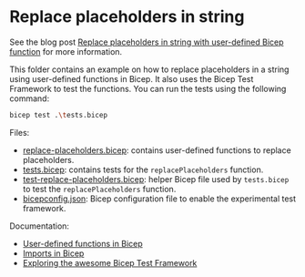 # Replace placeholders in string

See the blog post [Replace placeholders in string with user-defined Bicep function](https://ronaldbosma.github.io/blog/2024/06/21/replace-placeholders-in-string-with-user-defined-bicep-function/) for more information.

This folder contains an example on how to replace placeholders in a string using user-defined functions in Bicep. It also uses the Bicep Test Framework to test the functions. You can run the tests using the following command:

```bash
bicep test .\tests.bicep
```

Files:
- [replace-placeholders.bicep](./replace-placeholders.bicep): contains user-defined functions to replace placeholders.
- [tests.bicep](./tests.bicep): contains tests for the `replacePlaceholders` function.
- [test-replace-placeholders.bicep](./test-replace-placeholders.bicep): helper Bicep file used by `tests.bicep` to test the `replacePlaceholders` function.
- [bicepconfig.json](./bicepconfig.json): Bicep configuration file to enable the experimental test framework.

Documentation:
- [User-defined functions in Bicep](https://learn.microsoft.com/en-us/azure/azure-resource-manager/bicep/user-defined-functions)
- [Imports in Bicep](https://learn.microsoft.com/en-us/azure/azure-resource-manager/bicep/bicep-import)
- [Exploring the awesome Bicep Test Framework](https://rios.engineer/exploring-the-bicep-test-framework-%F0%9F%A7%AA/)